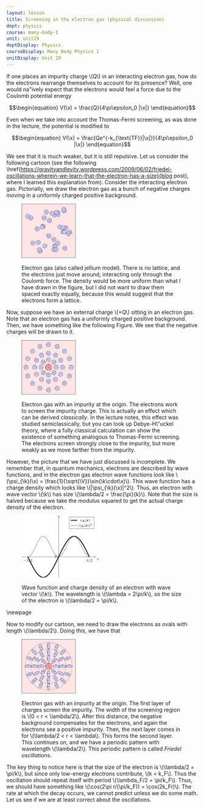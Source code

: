 ```yaml
---
layout: lesson
title: Screening in the electron gas (physical discussion) 
dept: physics
course: many-body-I
unit: unit29
deptDisplay: Physics
courseDisplay: Many Body Physics I
unitDisplay: Unit 29
---
```

If one places an impurity charge \\(Q\\) in an interacting electron gas, how do the electrons rearrange themselves to account for its presence? Well, one would na\"ively expect that the electrons would feel a force due to the Coulomb potential energy

$$\begin{equation}
V(\x) = \frac{Q}{4\pi\epsilon_0 |\x|}
\end{equation}$$

Even when we take into account the Thomas-Fermi screening, as was done in the lecture, the potential is modified to 

$$\begin{equation}
V(\x) = \frac{Qe^{-k_{\text{TF}}|\x|}}{4\pi\epsilon_0 |\x|}
\end{equation}$$

We see that it is much weaker, but it is still repulsive. Let us consider the following cartoon (see the following \href{https://gravityandlevity.wordpress.com/2009/06/02/friedel-oscillations-wherein-we-learn-that-the-electron-has-a-size}{blog post}, where I learned this explanation from). Consider the interacting electron gas. Pictorially, we draw the electron gas as a bunch of negative charges moving in a uniformly charged positive background. 

<figure class="center">
<p><img src="figures/interacting_electron_gas.pdf" alt="Function" class="center" style="width:142.131px;height:142.131px;"> </p><figcaption class="center">Electron gas (also called jellium model). There is no lattice, and the electrons just move around, interacting only through the Coulomb force. The density would be more uniform than what I have drawn in the figure, but I did not want to draw them spaced exactly equally, because this would suggest that the electrons form a lattice.</figcaption>
</figure>

Now, suppose we have an external charge \\(+Q\\) sitting in an electron gas. Note that an electron gas has a uniformly charged positive background. Then, we have something like the following Figure. We see that the negative charges will be drawn to it. 


<figure class="center">
<p><img src="figures/impurity_charge_interacting_electron_gas.pdf" alt="Function" class="center" style="width:142.131px;height:142.131px;"> </p><figcaption class="center">Electron gas with an impurity at the origin. The electrons work to screen the impurity charge. This is actually an effect which can be derived <i>classically</i>. In the lecture notes, this effect was studied semiclassically, but you can look up Debye-H\"uckel theory, where a fully classical calculation can show the existence of something analogous to Thomas-Fermi screening. The electrons screen strongly close to the impurity, but more weakly as we move farther from the impurity.</figcaption>
</figure>

However, the picture that we have just discussed is incomplete. We remember that, in quantum mechanics, electrons are described by wave functions, and in the electron gas electron wave functions look like \\(\psi\_{\k}(\x) = \frac{1}{\sqrt{\V}}\sin(\k\cdot\x)\\). This wave function has a charge density which looks like \\(\|\psi\_{\k}(\x)\|^2\\). Thus, an electron with wave vector \\(\k\\) has size \\(\lambda/2 = \frac{\pi}{k}\\). Note that the size is halved because we take the modulus squared to get the actual charge density of the electron.

<figure class="center">
<p><img src="figures/wave_function_size.pdf" alt="Function" class="center" style="width:207.042px;height:161.791px;"> </p><figcaption class="center">Wave function and charge density of an electron with wave vector \(\k\). The wavelength is \(\lambda = 2\pi/k\), so the size of the electron is \(\lambda/2 = \pi/k\).</figcaption>
</figure>

\newpage

Now to modify our cartoon, we need to draw the electrons as ovals with length \\(\lambda/2\\). Doing this, we have that 

<figure class="center">
<p><img src="figures/friedel_oscillation_configuration.pdf" alt="Function" class="center" style="width:142.131px;height:142.131px;"> </p><figcaption class="center">Electron gas with an impurity at the origin. The first layer of charges screen the impurity. The width of the screening region is \(0 < r < \lambda/2\). After this distance, the negative background compensates for the electrons, and again the electrons see a positive impurity. Then, the next layer comes in for \(\lambda/2 < r < \lambda\). This forms the second layer. This continues on, and we have a periodic pattern with wavelength \(\lambda/2\). This periodic pattern is called <i>Friedel oscillations</i>.</figcaption>
</figure>

The key thing to notice here is that the size of the electron is \\(\lambda/2 = \pi/k\\), but since only low-energy electrons contribute, \\(k = k\_F\\). Thus the oscillation should repeat itself with period \\(\lambda\_F/2 = \pi/k\_F\\). Thus, we should have something like \\(\cos(2\pi r/(\pi/k\_F)) = \cos(2k\_Fr)\\). The rate at which the decay occurs, we cannot predict unless we do some math. Let us see if we are at least correct about the oscillations.

